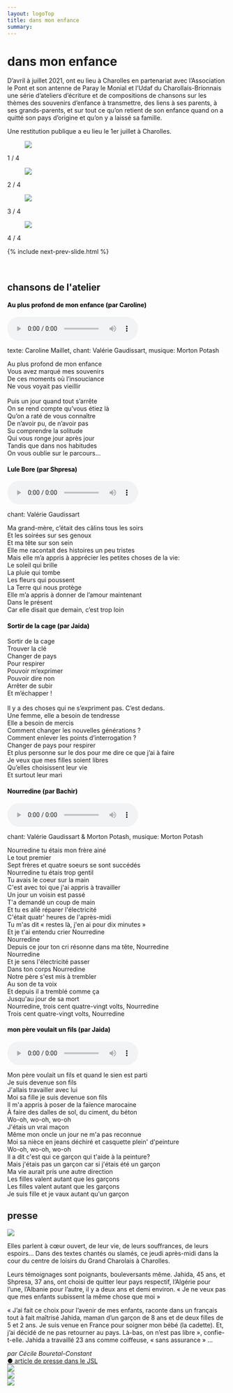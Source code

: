 ```yaml
---
layout: logoTop
title: dans mon enfance
summary: 
---
```


<h1>dans mon enfance</h1>
<main>
<p class="intro-text"> D’avril à juillet 2021, ont eu lieu à Charolles en partenariat avec l’Association le Pont et son antenne de Paray le Monial et l’Udaf du Charollais-Brionnais une série d’ateliers d’écriture et de compositions de chansons sur les thèmes des souvenirs d’enfance à transmettre, des liens à ses parents, à ses grands-parents, et sur tout ce qu’on retient de son enfance quand on a quitté son pays d’origine et qu’on y a laissé sa famille. 
</p>
<p class="intro-text">Une restitution publique a eu lieu le 1er juillet à Charolles.
</p>
</main>

<!-- Slideshow container -->
<div class="slideshow-container">

  <!-- Full-width images with number and caption text -->
<div class="mySlides">
    <figure>
      <img src="https://res.cloudinary.com/dnxcesebo/image/upload/f_auto,q_auto/v1630640804/whole-group1_yqxvc3.png">
      <figcaption class="figCap"></figcaption>
    </figure>
    <div class="numbertext center-text">1 / 4</div>
</div>
<div class="mySlides">
    <figure>
      <img src="https://res.cloudinary.com/dnxcesebo/image/upload/f_auto,q_auto/v1630640798/bachir_co_fshtl9.png">
      <figcaption class="figCap"></figcaption>
    </figure>
    <div class="numbertext center-text">2 / 4</div>
</div>
<div class="mySlides">
    <figure>
      <img src="https://res.cloudinary.com/dnxcesebo/image/upload/f_auto,q_auto/v1630640801/jaida_co_ctynk6.png">
      <figcaption class="figCap"></figcaption>
    </figure>
    <div class="numbertext center-text">3 / 4</div>
</div>
<div class="mySlides">
    <figure>
      <img src="https://res.cloudinary.com/dnxcesebo/image/upload/f_auto,q_auto/v1630640799/whole-group2_gra1k4.png">
      <figcaption class="figCap"></figcaption>
    </figure>
    <div class="numbertext center-text">4 / 4</div>
</div>



{% include next-prev-slide.html %}

</div>
<br>
<script type="text/javascript" src="/js/slideshow.js"></script>

<h2>chansons de l'atelier</h2>

<h4 style="color: black">Au plus profond de mon enfance (par Caroline)</h4>
<audio controls src="/media/au-plus-profond-de-mon-enfance.mp3"></audio>
<p class="cite">texte: Caroline Maillet, chant: Valérie Gaudissart, musique: Morton Potash</p>
<p class="quote">Au plus profond de mon enfance<br>
Vous avez marqué mes souvenirs<br>
De ces moments où l’insouciance<br>
Ne vous voyait pas vieillir<br>
<br>
Puis un jour quand tout s’arrête<br>
On se rend compte qu’vous étiez là<br>
Qu’on a raté de vous connaître<br>
De n’avoir pu, de n’avoir pas<br>
Su comprendre la solitude<br>
Qui vous ronge jour après jour<br>
Tandis que dans nos habitudes<br>
On vous oublie sur le parcours... 
</p>

<h4 style="color: black">Lule Bore (par Shpresa)</h4>
  <audio controls src="/media/eya-eya-lule-bore.mp3">
  </audio>
<p class="cite">chant: Valérie Gaudissart</p>

<p class="quote">
Ma grand-mère, c’était des câlins tous les soirs<br>
Et les soirées sur ses genoux<br>
Et ma tête sur son sein<br>
Elle me racontait des histoires un peu tristes<br>
Mais elle m’a appris à apprécier les petites choses de la vie:<br> 
Le soleil qui brille<br>
La pluie qui tombe<br>
Les fleurs qui poussent <br>
La Terre qui nous protège<br>
Elle m’a appris à donner de l’amour maintenant<br>
Dans le présent<br>
Car elle disait que demain, c’est trop loin</p>

<h4 style="color: black">Sortir de la cage (par Jaida)</h4>
<p class="quote">
Sortir de la cage<br>
Trouver la clé<br>
Changer de pays<br>
Pour respirer<br>
Pouvoir m’exprimer<br>
Pouvoir dire non<br>
Arrêter de subir<br>
Et m’échapper !<br>
<br>
Il y a des choses qui ne s’expriment pas. C’est dedans.<br>
Une femme, elle a besoin de tendresse<br>
Elle a besoin de mercis<br>
Comment changer les nouvelles générations ?<br> 
Comment enlever les points d’interrogation ?<br> 
Changer de pays pour respirer<br>
Et plus personne sur le dos pour me dire ce que j’ai à faire<br>
Je veux que mes filles soient libres<br>
Qu’elles choisissent leur vie<br>
Et surtout leur mari</p>

<h4 style="color: black">Nourredine (par Bachir)</h4>
<audio controls src="/media/nourredine.mp3"></audio>
<p class="cite">chant: Valérie Gaudissart & Morton Potash, musique: Morton Potash</p>
<p class="quote">
Nourredine tu étais mon frère ainé<br>
Le tout premier<br>
Sept frères et quatre soeurs se sont succédés<br>
Nourredine tu étais trop gentil<br>
Tu avais le coeur sur la main<br>
C'est avec toi que j'ai appris à travailler<br>
Un jour un voisin est passé<br>
T'a demandé un coup de main<br>
Et tu es allé réparer l'électricité<br>
C'était quatr' heures de l'après-midi<br>
Tu m'as dit « restes là, j'en ai pour dix minutes »<br>
Et je t'ai entendu crier Nourredine<br>
Nourredine<br>
Depuis ce jour ton cri résonne dans ma tête, Nourredine<br>
Nourredine<br>
Et je sens l'électricité passer<br>
Dans ton corps Nourredine<br>
Notre père s'est mis à trembler<br>
Au son de ta voix<br>
Et depuis il a tremblé comme ça<br>
Jusqu'au jour de sa mort<br>
Nourredine, trois cent quatre-vingt volts, Nourredine<br>
Trois cent quatre-vingt volts, Nourredine</p>

<h4 style="color: black">mon père voulait un fils (par Jaida)</h4>

<audio controls src="/media/mon-pere-voulait-un-fils.mp3"></audio>
<p class="quote">
Mon père voulait un fils et quand le sien est parti<br>
Je suis devenue son fils<br>
J'allais travailler avec lui<br>
Moi sa fille je suis devenue son fils<br>
Il m'a appris à poser de la faïence marocaine<br>
À faire des dalles de sol, du ciment, du béton<br>
Wo-oh, wo-oh, wo-oh<br>
J'étais un vrai maçon<br>
Même mon oncle un jour ne m'a pas reconnue<br>
Moi sa nièce en jeans déchiré et casquette plein' d'peinture<br>
Wo-oh, wo-oh, wo-oh<br>
Il a dit c'est qui ce garçon qui t'aide à la peinture?<br>
Mais j'étais pas un garçon car si j'étais été un garçon<br>
Ma vie aurait pris une autre direction<br>
Les filles valent autant que les garçons<br>
Les filles valent autant que les garçons<br>
Je suis fille et je vaux autant qu'un garçon
</p>



<h2>presse</h2>
<img src="https://res.cloudinary.com/dnxcesebo/image/upload/f_auto,q_auto/v1630642096/jsl-assemblage_w0mfsk.png">


<p class="journal">Elles parlent à cœur ouvert, de leur vie, de leurs souffrances, de leurs espoirs… Dans des textes chantés ou slamés, ce jeudi après-midi dans la cour du centre de loisirs du Grand Charolais à Charolles.</p>

<p class="journal">Leurs témoignages sont poignants, bouleversants même. Jahida, 45 ans, et Shpresa, 37 ans, ont choisi de quitter leur pays respectif, l’Algérie pour l’une, l’Albanie pour l’autre, il y a deux ans et demi environ.
« Je ne veux pas que mes enfants subissent la même chose que moi »</p>

<p class="journal">« J’ai fait ce choix pour l’avenir de mes enfants, raconte dans un français tout à fait maîtrisé Jahida, maman d’un garçon de 8 ans et de deux filles de 5 et 2 ans. Je suis venue en France pour soigner mon bébé (la cadette). Et, j’ai décidé de ne pas retourner au pays. Là-bas, on n’est pas libre », confie-t-elle. Jahida a travaillé 23 ans comme coiffeuse, « sans assurance&nbsp;» ... </p>
<div class="right-side-text">
<cite>par Cécile Bouretal-Constant</cite><br>
<a href="https://www.lejsl.com/culture-loisirs/2021/06/30/elles-ont-quitte-leur-pays-pour-l-avenir-de-leurs-enfants">●&nbsp;article de presse dans le JSL</a>
</div>
<img src="https://res.cloudinary.com/dnxcesebo/image/upload/q_auto,f_auto/v1630662227/jslJeudi1erJuillet2021_s3xrr0.jpg"><br>
<img src="https://res.cloudinary.com/dnxcesebo/image/upload/q_auto,f_auto/v1630662616/jsl4juillet2021_hsp0je.jpg"><br>
<img src="https://res.cloudinary.com/dnxcesebo/image/upload/q_auto,f_auto/v1630662946/laRenaissance9juillet2021_k5jpmi.jpg"><br>



